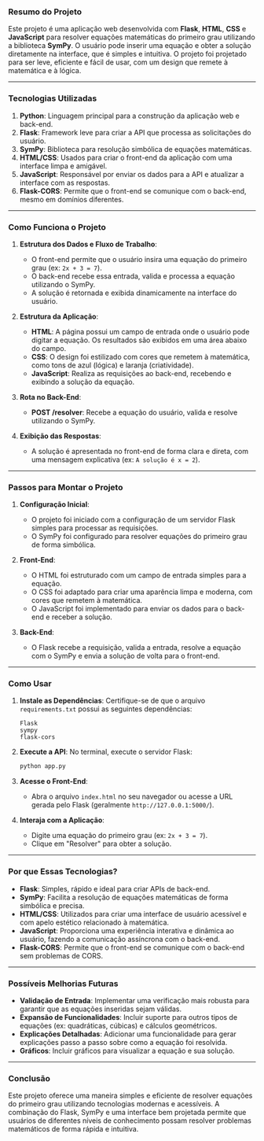 ### **Resumo do Projeto**

Este projeto é uma aplicação web desenvolvida com **Flask**, **HTML**, **CSS** e **JavaScript** para resolver equações matemáticas do primeiro grau utilizando a biblioteca **SymPy**. O usuário pode inserir uma equação e obter a solução diretamente na interface, que é simples e intuitiva. O projeto foi projetado para ser leve, eficiente e fácil de usar, com um design que remete à matemática e à lógica.

---

### **Tecnologias Utilizadas**
1. **Python**: Linguagem principal para a construção da aplicação web e back-end.
2. **Flask**: Framework leve para criar a API que processa as solicitações do usuário.
3. **SymPy**: Biblioteca para resolução simbólica de equações matemáticas.
4. **HTML/CSS**: Usados para criar o front-end da aplicação com uma interface limpa e amigável.
5. **JavaScript**: Responsável por enviar os dados para a API e atualizar a interface com as respostas.
6. **Flask-CORS**: Permite que o front-end se comunique com o back-end, mesmo em domínios diferentes.

---

### **Como Funciona o Projeto**
1. **Estrutura dos Dados e Fluxo de Trabalho**:
   - O front-end permite que o usuário insira uma equação do primeiro grau (ex: `2x + 3 = 7`).
   - O back-end recebe essa entrada, valida e processa a equação utilizando o SymPy.
   - A solução é retornada e exibida dinamicamente na interface do usuário.

2. **Estrutura da Aplicação**:
   - **HTML**: A página possui um campo de entrada onde o usuário pode digitar a equação. Os resultados são exibidos em uma área abaixo do campo.
   - **CSS**: O design foi estilizado com cores que remetem à matemática, como tons de azul (lógica) e laranja (criatividade).
   - **JavaScript**: Realiza as requisições ao back-end, recebendo e exibindo a solução da equação.

3. **Rota no Back-End**:
   - **POST /resolver**: Recebe a equação do usuário, valida e resolve utilizando o SymPy.

4. **Exibição das Respostas**:
   - A solução é apresentada no front-end de forma clara e direta, com uma mensagem explicativa (ex: `A solução é x = 2`).

---

### **Passos para Montar o Projeto**
1. **Configuração Inicial**:
   - O projeto foi iniciado com a configuração de um servidor Flask simples para processar as requisições.
   - O SymPy foi configurado para resolver equações do primeiro grau de forma simbólica.

2. **Front-End**:
   - O HTML foi estruturado com um campo de entrada simples para a equação.
   - O CSS foi adaptado para criar uma aparência limpa e moderna, com cores que remetem à matemática.
   - O JavaScript foi implementado para enviar os dados para o back-end e receber a solução.

3. **Back-End**:
   - O Flask recebe a requisição, valida a entrada, resolve a equação com o SymPy e envia a solução de volta para o front-end.

---

### **Como Usar**
1. **Instale as Dependências**:
   Certifique-se de que o arquivo `requirements.txt` possui as seguintes dependências:
   ```
   Flask
   sympy
   flask-cors
   ```

2. **Execute a API**:
   No terminal, execute o servidor Flask:
   ```bash
   python app.py
   ```

3. **Acesse o Front-End**:
   - Abra o arquivo `index.html` no seu navegador ou acesse a URL gerada pelo Flask (geralmente `http://127.0.0.1:5000/`).

4. **Interaja com a Aplicação**:
   - Digite uma equação do primeiro grau (ex: `2x + 3 = 7`).
   - Clique em "Resolver" para obter a solução.

---

### **Por que Essas Tecnologias?**
- **Flask**: Simples, rápido e ideal para criar APIs de back-end.
- **SymPy**: Facilita a resolução de equações matemáticas de forma simbólica e precisa.
- **HTML/CSS**: Utilizados para criar uma interface de usuário acessível e com apelo estético relacionado à matemática.
- **JavaScript**: Proporciona uma experiência interativa e dinâmica ao usuário, fazendo a comunicação assíncrona com o back-end.
- **Flask-CORS**: Permite que o front-end se comunique com o back-end sem problemas de CORS.

---

### **Possíveis Melhorias Futuras**
- **Validação de Entrada**: Implementar uma verificação mais robusta para garantir que as equações inseridas sejam válidas.
- **Expansão de Funcionalidades**: Incluir suporte para outros tipos de equações (ex: quadráticas, cúbicas) e cálculos geométricos.
- **Explicações Detalhadas**: Adicionar uma funcionalidade para gerar explicações passo a passo sobre como a equação foi resolvida.
- **Gráficos**: Incluir gráficos para visualizar a equação e sua solução.

---

### **Conclusão**
Este projeto oferece uma maneira simples e eficiente de resolver equações do primeiro grau utilizando tecnologias modernas e acessíveis. A combinação do Flask, SymPy e uma interface bem projetada permite que usuários de diferentes níveis de conhecimento possam resolver problemas matemáticos de forma rápida e intuitiva.
